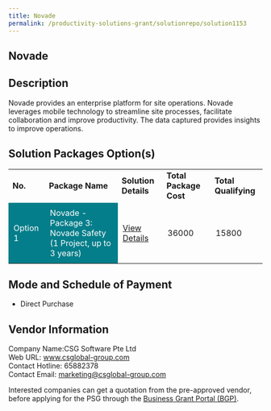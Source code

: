 ```yaml
---
title: Novade
permalink: /productivity-solutions-grant/solutionrepo/solution1153
---
```


## Novade

## Description

Novade provides an enterprise platform for site operations. Novade leverages mobile technology to streamline site processes, facilitate collaboration and improve productivity. The data captured provides insights to improve operations.

## Solution Packages Option(s)

<table>
<tr>
<td><b>No.</b></td>
<td><b>Package Name</b></td>
<td><b>Solution Details</b></td>
<td><b>Total Package Cost</b></td>
<td><b>Total Qualifying</b></td>
</tr>
<tr>
<td style='padding: 10px; background-color: #037E8A; color: #FFFFFF;'>Option 1</td>
<td style='padding: 10px; background-color: #037E8A; color: #FFFFFF;'>Novade - Package 3: Novade Safety (1 Project, up to 3 years)</td>
<td style='padding: 10px;'><a href='https://www.gobusiness.gov.sg/images/psg/Desensitised_CSG_Software_20200234_Annex_3_Part_3.pdf' target='_blank'>View Details</a></td>
<td style='padding: 10px;'>36000</td>
<td style='padding: 10px;'>15800</td>
</tr>
</table>

## Mode and Schedule of Payment

 - Direct Purchase

## Vendor Information

 Company Name:CSG Software Pte Ltd <br>Web URL: www.csglobal-group.com <br>Contact Hotline: 65882378 <br>Contact Email: marketing@csglobal-group.com <br>

Interested companies can get a quotation from the pre-approved vendor, before applying for the PSG through the <a href='https://www.businessgrants.gov.sg/' target='_blank' rel='noopener'>Business Grant Portal (BGP)</a>.

<script src="/jquery/resize-tables.js"></script>
